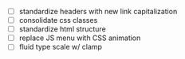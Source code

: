 - [ ] standardize headers with new link capitalization
- [ ] consolidate css classes
- [ ] standardize html structure
- [ ] replace JS menu with CSS animation
- [ ] fluid type scale w/ clamp